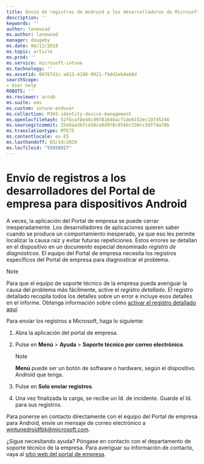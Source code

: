 ```yaml
---
title: Envío de registros de Android a los desarrolladores de Microsoft | Microsoft Docs
description: ''
keywords: ''
author: lenewsad
ms.author: lanewsad
manager: dougeby
ms.date: 04/12/2018
ms.topic: article
ms.prod: ''
ms.service: microsoft-intune
ms.technology: ''
ms.assetid: 06767d1c-a012-4288-9921-f9dd2eb4eb8d
searchScope:
- User help
ROBOTS: ''
ms.reviewer: arnab
ms.suite: ems
ms.custom: intune-enduser
ms.collection: M365-identity-device-management
ms.openlocfilehash: 52f6caf8e48cd9781648acf1de0152ec107d5246
ms.sourcegitcommit: 25e6aa3bfce58ce8d9f8c054bc338cc3dff4a78b
ms.translationtype: MTE75
ms.contentlocale: es-ES
ms.lasthandoff: 03/14/2019
ms.locfileid: "55850917"
---
```

# <a name="send-logs-to-the-company-portal-developers-for-android-devices"></a>Envío de registros a los desarrolladores del Portal de empresa para dispositivos Android

A veces, la aplicación del Portal de empresa se puede cerrar inesperadamente. Los desarrolladores de aplicaciones quieren saber cuando se produce un comportamiento inesperado, ya que eso les permite localizar la causa raíz y evitar futuras repeticiones. Estos errores se detallan en el dispositivo en un documento especial denominado _registro de diagnósticos_. El equipo del Portal de empresa necesita los registros específicos del Portal de empresa para diagnosticar el problema.

> [!Note]
> Para que el equipo de soporte técnico de la empresa pueda averiguar la causa del problema más fácilmente, active el _registro detallado_. El registro detallado recopila todos los detalles sobre un error e incluye esos detalles en el informe. Obtenga información sobre cómo [activar el registro detallado aquí](use-verbose-logging-to-help-your-it-administrator-fix-device-issues-android.md). 

Para enviar los registros a Microsoft, haga lo siguiente:

1.  Abra la aplicación del portal de empresa.

2.  Pulse en **Menú** > **Ayuda** > **Soporte técnico por correo electrónico**.

    > [!NOTE]
    > **Menú** puede ser un botón de software o hardware, según el dispositivo Android que tenga.

3.  Pulse en **Solo enviar registros**.

4.  Una vez finalizada la carga, se recibe un Id. de incidente. Guarde el Id. para sus registros.

Para ponerse en contacto directamente con el equipo del Portal de empresa para Android, envíe un mensaje de correo electrónico a <a href="mailto:wintunedroidfbk@microsoft.com?subject=Send logs to Microsoft&body=Describe the issue you are having.">wintunedroidfbk@microsoft.com</a>. 

¿Sigue necesitando ayuda? Póngase en contacto con el departamento de soporte técnico de la empresa. Para averiguar su información de contacto, vaya al [sitio web del portal de empresa](https://go.microsoft.com/fwlink/?linkid=2010980).
